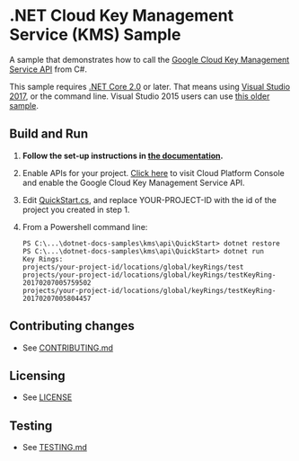 # .NET Cloud Key Management Service (KMS) Sample

A sample that demonstrates how to call the
[Google Cloud Key Management Service API](https://cloud.google.com/kms/docs) from C#.

This sample requires [.NET Core 2.0](
    https://www.microsoft.com/net/core) or later.  That means using
[Visual Studio 2017](
    https://www.visualstudio.com/), or the command line.  Visual Studio 2015 users
can use [this older sample](
    https://github.com/GoogleCloudPlatform/dotnet-docs-samples/tree/vs2015/kms/api).

## Build and Run

1.  **Follow the set-up instructions in [the documentation](https://cloud.google.com/dotnet/docs/setup).**

4.  Enable APIs for your project.
    [Click here](https://console.cloud.google.com/flows/enableapi?apiid=cloudkms.googleapis.com&showconfirmation=true)
    to visit Cloud Platform Console and enable the Google Cloud Key Management Service API.

7. Edit [QuickStart.cs](QuickStart/QuickStart.cs), and replace YOUR-PROJECT-ID with the id of the project you created in step 1.

9.  From a Powershell command line:
    ```
    PS C:\...\dotnet-docs-samples\kms\api\QuickStart> dotnet restore
    PS C:\...\dotnet-docs-samples\kms\api\QuickStart> dotnet run
    Key Rings:
    projects/your-project-id/locations/global/keyRings/test
    projects/your-project-id/locations/global/keyRings/testKeyRing-20170207005759502
    projects/your-project-id/locations/global/keyRings/testKeyRing-20170207005804457
    ```


## Contributing changes

* See [CONTRIBUTING.md](../../../CONTRIBUTING.md)

## Licensing

* See [LICENSE](../../../LICENSE)

## Testing

* See [TESTING.md](../../../TESTING.md)
